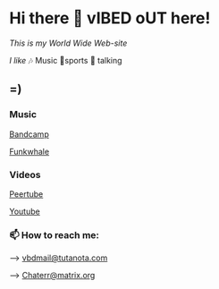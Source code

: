 # Hi there 👋 vIBED oUT here! 

*This is my World Wide Web-site* 

*I like*
🎶 Music
🤸sports 
💬 talking

## =)

### Music
[Bandcamp](vbdo.bandcamp.com)

[Funkwhale](https://open.audio/channels/vibed_out/)

### Videos
[Peertube](https://tube.tchncs.de/a/vbd/video-channels)

[Youtube](https://www.youtube.com/c/vIBEDoUT-Channel/videos)




### 📫 How to reach me: 

--> vbdmail@tutanota.com

--> Chaterr@matrix.org
